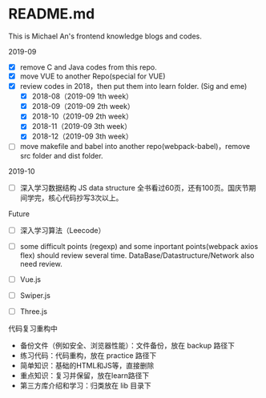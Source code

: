 # README.md

This is Michael An's frontend knowledge blogs and codes.

2019-09

- [x] remove C and Java codes from this repo. 
- [x] move VUE to another Repo(special for VUE) 
- [x] review codes in 2018，then put them into learn folder. (Sig and eme)
  - [x] 2018-08（2019-09 1th week）
  - [x] 2018-09（2019-09 2th week）
  - [x] 2018-10（2019-09 2th week）
  - [x] 2018-11（2019-09 3th week）
  - [x] 2018-12（2019-09 3th week）
- [ ] move makefile and babel into another repo(webpack-babel)，remove src folder and dist folder.

2019-10

- [ ] 深入学习数据结构 JS data structure 全书看过60页，还有100页。国庆节期间学完，核心代码抄写3次以上。



Future

- [ ] 深入学习算法（Leecode）
- [ ] some difficult points (regexp) and some inportant points(webpack axios flex) should review several time. DataBase/Datastructure/Network also need review.
- [ ] Vue.js
- [ ] Swiper.js 
- [ ] Three.js



代码复习重构中

- 备份文件（例如安全、浏览器性能）：文件备份，放在 backup 路径下
- 练习代码：代码重构，放在 practice 路径下
- 简单知识：基础的HTML和JS等，直接删除
- 重点知识：复习并保留，放在learn路径下
- 第三方库介绍和学习：归类放在 lib 目录下